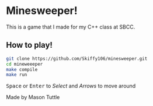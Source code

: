 # Minesweeper!

This is a game that I made for my C++ class at SBCC.

## How to play!

```bash
git clone https://github.com/Skiffy106/minesweeper.git
cd mineweeeper
make compile
make run
```

<kbd>Space</kbd> or <kbd>Enter</kbd> to *Select* and *Arrows* to move around

Made by Mason Tuttle
